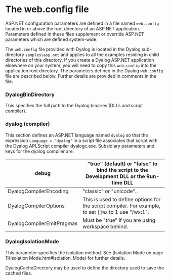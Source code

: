 # The web.config file

ASP.NET configuration parameters are defined in a file named `web.config` located in or above the root directory of an ASP.NET application. Parameters defined in these files supplement or override ASP.NET parameters which are defined system-wide.

The `web.config` file provided with Dyalog is located in the Dyalog sub-directory `samples\asp.net` and applies to all the examples residing in child directories of this directory. If you create a Dyalog ASP.NET application elsewhere on your system, you will need to copy this `web.config` into the application root directory. The parameters defined in the Dyalog `web.config` file are described below. Further details are provided in comments in the file.

### DyalogBinDirectory

This specifies the full path to the Dyalog binaries (DLLs and script compiler).

### dyalog (compiler)

This section defines an ASP.NET language named `dyalog` so that the expression  `Language = "dyalog"` in a script file associates that script with the Dyalog APLScript compiler dyalogc.exe. Subsidiary parameters and keys for the dyalog compiler are:

| debug | "true" (default) or "false" to bind the script to the Development DLL or the Run-time DLL |
| --- | ---  |
| DyalogCompilerEncoding | "classic" or "unicode".. |
| DyalogCompilerOptions | This is used to define options for the script compiler. For example, to set `[]WX` to 1 use "/wx:1". |
| DyalogCompilerEmitPragmas | Must be "true" if you are using workspace behind. |

### DyalogIsolationMode

This parameter specifies the isolation method. See [Isolation Mode on page 1](Isolation Mode.htm#Isolation_Mode) for further details.

DyalogCacheDirectory may be used to define the directory used to save the cached files.
